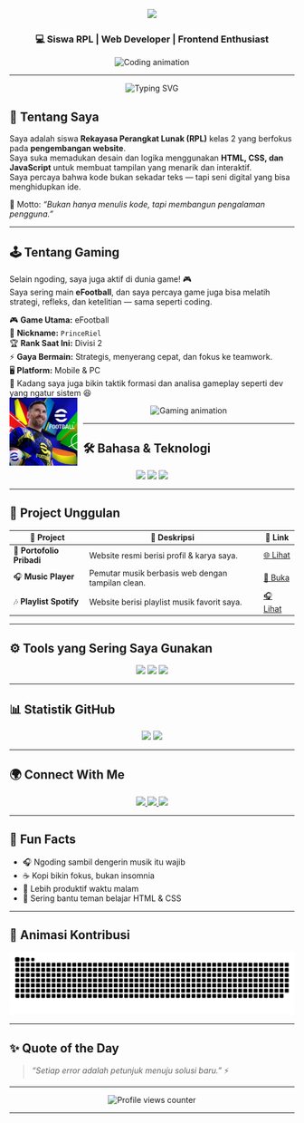 <!-- 🌟 GITHUB PROFILE AHMAD AZRIEL -->
<p align="center">
  <img src="https://capsule-render.vercel.app/api?type=waving&color=00BFFF&height=180&section=header&text=Ahmad%20Azriel%20👨‍💻&fontSize=35&fontColor=ffffff&animation=fadeIn&fontAlignY=35" />
</p>

<h3 align="center">💻 Siswa RPL | Web Developer | Frontend Enthusiast</h3>

<p align="center">
  <img src="https://media.giphy.com/media/qgQUggAC3Pfv687qPC/giphy.gif" width="400" alt="Coding animation"/>
</p>

---

<p align="center">
  <img src="https://readme-typing-svg.demolab.com?font=Fira+Code&pause=1000&color=00BFFF&center=true&vCenter=true&width=435&lines=Hello%2C+I'm+Ahmad+Azriel;Frontend+Developer;RPL+Student+%26+Tech+Enthusiast" alt="Typing SVG" />
</p>

## 🧠 Tentang Saya

Saya adalah siswa **Rekayasa Perangkat Lunak (RPL)** kelas 2 yang berfokus pada **pengembangan website**.  
Saya suka memadukan desain dan logika menggunakan **HTML, CSS, dan JavaScript** untuk membuat tampilan yang menarik dan interaktif.  
Saya percaya bahwa kode bukan sekadar teks — tapi seni digital yang bisa menghidupkan ide.

💬 Motto: *“Bukan hanya menulis kode, tapi membangun pengalaman pengguna.”*

---
## 🕹️ Tentang Gaming

Selain ngoding, saya juga aktif di dunia game! 🎮  
Saya sering main **eFootball**, dan saya percaya game juga bisa melatih strategi, refleks, dan ketelitian — sama seperti coding.

🎮 **Game Utama:** eFootball  
👑 **Nickname:** `PrinceRiel`  
🏆 **Rank Saat Ini:** Divisi 2  
⚡ **Gaya Bermain:** Strategis, menyerang cepat, dan fokus ke teamwork.  
🖥️ **Platform:** Mobile & PC  
💬 Kadang saya juga bikin taktik formasi dan analisa gameplay seperti dev yang ngatur sistem 😆  
<img src="image/Pes1.jpg" width="120" alt="eFootball logo" style="float: left; margin-right: 10px;" />

<p align="center">
  <img src="https://media.giphy.com/media/WUlplcMpOCEmTGBtBW/giphy.gif" width="300" alt="Gaming animation"/>
</p>

---

## 🛠️ Bahasa & Teknologi

<p align="center">
  <img src="https://skillicons.dev/icons?i=html,css,js,github" />
  <img src="https://img.shields.io/badge/ChatGPT-74aa9c?logo=openai&logoColor=white&style=for-the-badge" />
  <img src="https://img.shields.io/badge/Canva-00C4CC?logo=canva&logoColor=white&style=for-the-badge" />
</p>

---

## 📂 Project Unggulan

| 🚀 Project | 🧩 Deskripsi | 🔗 Link |
|------------|--------------|---------|
| 💼 **Portofolio Pribadi** | Website resmi berisi profil & karya saya. | [🌐 Lihat](https://azrielportofolio.vercel.app/) |
| 🎧 **Music Player** | Pemutar musik berbasis web dengan tampilan clean. | [🎵 Buka](https://riel-musicplayer.vercel.app/) |
| 🎶 **Playlist Spotify** | Website berisi playlist musik favorit saya. | [🎧 Lihat](https://azrilgg.github.io/Azriel-fav-music/) |

---

## ⚙️ Tools yang Sering Saya Gunakan

<p align="center">
  <img src="https://img.shields.io/badge/HTML-%23E34F26.svg?style=for-the-badge&logo=html5&logoColor=white" />
  <img src="https://img.shields.io/badge/CSS-%231572B6.svg?style=for-the-badge&logo=css3&logoColor=white" />
  <img src="https://img.shields.io/badge/JavaScript-%23F7DF1E.svg?style=for-the-badge&logo=javascript&logoColor=black" />
</p>

---

## 📊 Statistik GitHub

<p align="center">
  <img src="https://github-readme-stats.vercel.app/api?username=azrilgg&show_icons=true&theme=tokyonight" height="160px"/>
  <img src="https://github-readme-streak-stats.herokuapp.com/?user=azrilgg&theme=tokyonight" height="160px"/>
</p>

---

## 🌍 Connect With Me

<p align="center">
  <a href="https://instagram.com/azrielfzx" target="_blank">
    <img src="https://img.shields.io/badge/Instagram-%23E4405F.svg?style=for-the-badge&logo=instagram&logoColor=white" />
  </a>
  <a href="https://wa.me/6285280721275" target="_blank">
    <img src="https://img.shields.io/badge/WhatsApp-%2325D366.svg?style=for-the-badge&logo=whatsapp&logoColor=white" />
  </a>
  <a href="mailto:azrilpribadi135@gmail.com" target="_blank">
    <img src="https://img.shields.io/badge/Gmail-D14836?style=for-the-badge&logo=gmail&logoColor=white" />
  </a>
</p>

---

## 🧩 Fun Facts

- 🎧 Ngoding sambil dengerin musik itu wajib  
- ☕ Kopi bikin fokus, bukan insomnia  
- 🌙 Lebih produktif waktu malam  
- 💬 Sering bantu teman belajar HTML & CSS  

---

## 🐍 Animasi Kontribusi
<p align="center">
  <img src="https://raw.githubusercontent.com/Platane/snk/output/github-contribution-grid-snake-dark.svg" alt="Snake animation" />
</p>

---

## ✨ Quote of the Day
> *“Setiap error adalah petunjuk menuju solusi baru.”* ⚡

---

<p align="center">
  <img src="https://komarev.com/ghpvc/?username=azrilgg&label=Profile%20Views&color=0e75b6&style=flat" alt="Profile views counter"/>
</p>

---
